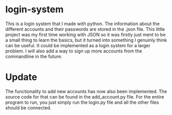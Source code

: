 # login-system
This is a login system that I made with python. 
The information about the different accounts and their passwords are stored in the .json file. 
This little project was my first time working with JSON so it was firstly just ment to be a small thing to learn the basics, 
but it turned into something I genuinly think can be useful. 
It could be implemented as a login system for a larger problem. 
I will also add a way to sign up more accounts from the commandline in the future. 

# Update
The functionality to add new accounts has now also been implemented. 
The source code for that can be found in the add_account.py file.
For the entire program to run, you just simply run the login.py file and all the other files should be connected. 
